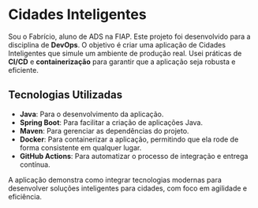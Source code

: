 # Cidades Inteligentes

Sou o Fabrício, aluno de ADS na FIAP. Este projeto foi desenvolvido para a disciplina de **DevOps**. O objetivo é criar uma aplicação de Cidades Inteligentes que simule um ambiente de produção real. Usei práticas de **CI/CD** e **containerização** para garantir que a aplicação seja robusta e eficiente.

## Tecnologias Utilizadas

- **Java**: Para o desenvolvimento da aplicação.
- **Spring Boot**: Para facilitar a criação de aplicações Java.
- **Maven**: Para gerenciar as dependências do projeto.
- **Docker**: Para containerizar a aplicação, permitindo que ela rode de forma consistente em qualquer lugar.
- **GitHub Actions**: Para automatizar o processo de integração e entrega contínua.

A aplicação demonstra como integrar tecnologias modernas para desenvolver soluções inteligentes para cidades, com foco em agilidade e eficiência.

